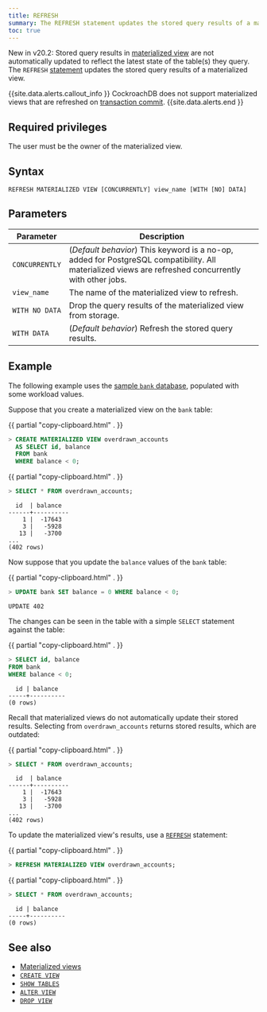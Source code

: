 ```yaml
---
title: REFRESH
summary: The REFRESH statement updates the stored query results of a materialized view.
toc: true
---
```


<span class="version-tag">New in v20.2:</span> Stored query results in [materialized view](views.html#materialized-views) are not automatically updated to reflect the latest state of the table(s) they query. The `REFRESH` [statement](sql-statements.html) updates the stored query results of a materialized view.

{{site.data.alerts.callout_info }}
CockroachDB does not support materialized views that are refreshed on [transaction commit](commit-transaction.html).
{{site.data.alerts.end }}

## Required privileges

The user must be the owner of the materialized view.

## Syntax

~~~
REFRESH MATERIALIZED VIEW [CONCURRENTLY] view_name [WITH [NO] DATA]
~~~

## Parameters

 Parameter | Description
-----------|-------------
`CONCURRENTLY` | (*Default behavior*) This keyword is a no-op, added for PostgreSQL compatibility. All materialized views are refreshed concurrently with other jobs.
`view_name` | The name of the materialized view to refresh.
`WITH NO DATA` | Drop the query results of the materialized view from storage.
`WITH DATA` | (*Default behavior*) Refresh the stored query results.

## Example

The following example uses the [sample `bank` database](cockroach-workload.html#bank-workload), populated with some workload values.

Suppose that you create a materialized view on the `bank` table:

{{ partial "copy-clipboard.html" . }}
~~~ sql
> CREATE MATERIALIZED VIEW overdrawn_accounts
  AS SELECT id, balance
  FROM bank
  WHERE balance < 0;
~~~

{{ partial "copy-clipboard.html" . }}
~~~ sql
> SELECT * FROM overdrawn_accounts;
~~~

~~~
  id  | balance
------+----------
    1 |  -17643
    3 |   -5928
   13 |   -3700
...
(402 rows)
~~~

Now suppose that you update the `balance` values of the `bank` table:

{{ partial "copy-clipboard.html" . }}
~~~ sql
> UPDATE bank SET balance = 0 WHERE balance < 0;
~~~

~~~
UPDATE 402
~~~

The changes can be seen in the table with a simple `SELECT` statement against the table:

{{ partial "copy-clipboard.html" . }}
~~~ sql
> SELECT id, balance
FROM bank
WHERE balance < 0;
~~~

~~~
  id | balance
-----+----------
(0 rows)
~~~


Recall that materialized views do not automatically update their stored results. Selecting from `overdrawn_accounts` returns stored results, which are outdated:

{{ partial "copy-clipboard.html" . }}
~~~ sql
> SELECT * FROM overdrawn_accounts;
~~~

~~~
  id  | balance
------+----------
    1 |  -17643
    3 |   -5928
   13 |   -3700
...
(402 rows)
~~~

To update the materialized view's results, use a [`REFRESH`](refresh.html) statement:

{{ partial "copy-clipboard.html" . }}
~~~ sql
> REFRESH MATERIALIZED VIEW overdrawn_accounts;
~~~

{{ partial "copy-clipboard.html" . }}
~~~ sql
> SELECT * FROM overdrawn_accounts;
~~~

~~~
  id | balance
-----+----------
(0 rows)
~~~

## See also

- [Materialized views](views.html#materialized-views)
- [`CREATE VIEW`](create-view.html)
- [`SHOW TABLES`](show-tables.html)
- [`ALTER VIEW`](alter-view.html)
- [`DROP VIEW`](drop-view.html)
